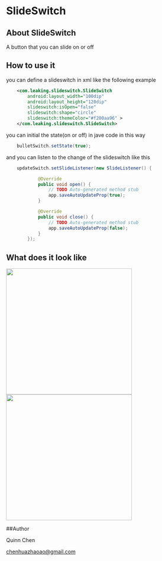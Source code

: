 SlideSwitch
===========


## About SlideSwitch

A button that you can slide on or off 


## How to use it

you can define a slideswitch in xml like the following example


```xml
    <com.leaking.slideswitch.SlideSwitch
        android:layout_width="100dip"
        android:layout_height="120dip"
        slideswitch:isOpen="false"
        slideswitch:shape="circle"
        slideswitch:themeColor="#f200aa96" >
    </com.leaking.slideswitch.SlideSwitch>
```



you can initial the state(on or off) in jave code in this way


```java
	bulletSwitch.setState(true);
```

and you can listen to the change of the slideswitch like this

```java
    updateSwitch.setSlideListener(new SlideListener() {

            @Override
            public void open() {
                // TODO Auto-generated method stub
                app.saveAutoUpdateProp(true);
            }

            @Override
            public void close() {
                // TODO Auto-generated method stub
                app.saveAutoUpdateProp(false);
            }
        });
```


## What does it look like 


<img src="https://github.com/Leaking/SlideSwitch/blob/master/Example/TestLibs/res/drawable-hdpi/slide_a.png" width="340" />
<img src="https://github.com/Leaking/SlideSwitch/blob/master/Example/TestLibs/res/drawable-hdpi/slide_b.png" width="340" />


##Author

Quinn Chen  

chenhuazhaoao@gmail.com